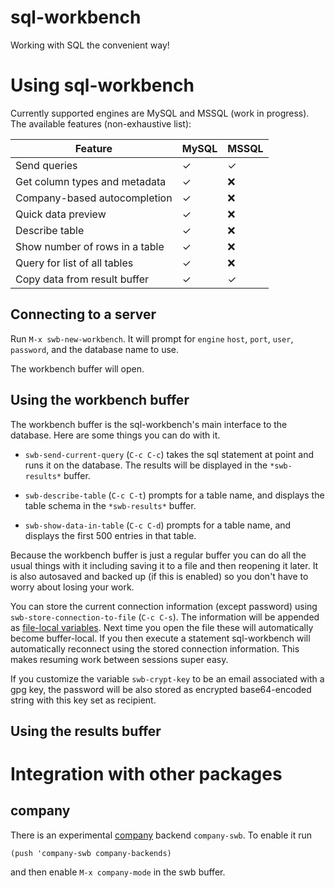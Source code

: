 # sql-workbench

Working with SQL the convenient way!

# Using sql-workbench

Currently supported engines are MySQL and MSSQL (work in progress).  The available features (non-exhaustive list):

| Feature                        | MySQL | MSSQL |
|--------------------------------|-------|-------|
| Send queries                   | ✓     | ✓     |
| Get column types and metadata  | ✓     | ❌    |
| Company-based autocompletion   | ✓     | ❌    |
| Quick data preview             | ✓     | ❌    |
| Describe table                 | ✓     | ❌    |
| Show number of rows in a table | ✓     | ❌    |
| Query for list of all tables   | ✓     | ❌    |
| Copy data from result buffer   | ✓     | ✓     |

## Connecting to a server

Run `M-x swb-new-workbench`. It will prompt for `engine` `host`, `port`, `user`, `password`, and the database name to use.

The workbench buffer will open.

## Using the workbench buffer

The workbench buffer is the sql-workbench's main interface to the database. Here are some things you can do with it.

* `swb-send-current-query` (`C-c C-c`) takes the sql statement at point and runs it on the database. The results will be displayed in the `*swb-results*` buffer.

* `swb-describe-table` (`C-c C-t`) prompts for a table name, and displays the table schema in the `*swb-results*` buffer.

* `swb-show-data-in-table` (`C-c C-d`) prompts for a table name, and displays the first 500 entries in that table.

Because the workbench buffer is just a regular buffer you can do all
the usual things with it including saving it to a file and then
reopening it later.  It is also autosaved and backed up (if this is
enabled) so you don't have to worry about losing your work.

You can store the current connection information (except password)
using `swb-store-connection-to-file` (`C-c C-s`). The information will
be appended as [file-local
variables](https://www.gnu.org/software/emacs/manual/html_node/emacs/File-Variables.html).
Next time you open the file these will automatically become
buffer-local.  If you then execute a statement sql-workbench will
automatically reconnect using the stored connection information.  This
makes resuming work between sessions super easy.

If you customize the variable `swb-crypt-key` to be an email
associated with a gpg key, the password will be also stored as
encrypted base64-encoded string with this key set as recipient.

## Using the results buffer

# Integration with other packages

## company

There is an experimental [company](http://company-mode.github.io/) backend `company-swb`.  To enable it run

    (push 'company-swb company-backends)

and then enable `M-x company-mode` in the swb buffer.
